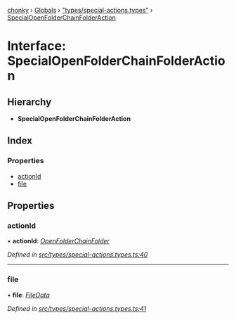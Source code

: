 [chonky](../README.md) › [Globals](../globals.md) › ["types/special-actions.types"](../modules/_types_special_actions_types_.md) › [SpecialOpenFolderChainFolderAction](_types_special_actions_types_.specialopenfolderchainfolderaction.md)

# Interface: SpecialOpenFolderChainFolderAction

## Hierarchy

* **SpecialOpenFolderChainFolderAction**

## Index

### Properties

* [actionId](_types_special_actions_types_.specialopenfolderchainfolderaction.md#actionid)
* [file](_types_special_actions_types_.specialopenfolderchainfolderaction.md#file)

## Properties

###  actionId

• **actionId**: *[OpenFolderChainFolder](../enums/_types_special_actions_types_.specialaction.md#openfolderchainfolder)*

*Defined in [src/types/special-actions.types.ts:40](https://github.com/TimboKZ/Chonky/blob/cb533b8/src/types/special-actions.types.ts#L40)*

___

###  file

• **file**: *[FileData](_types_files_types_.filedata.md)*

*Defined in [src/types/special-actions.types.ts:41](https://github.com/TimboKZ/Chonky/blob/cb533b8/src/types/special-actions.types.ts#L41)*
